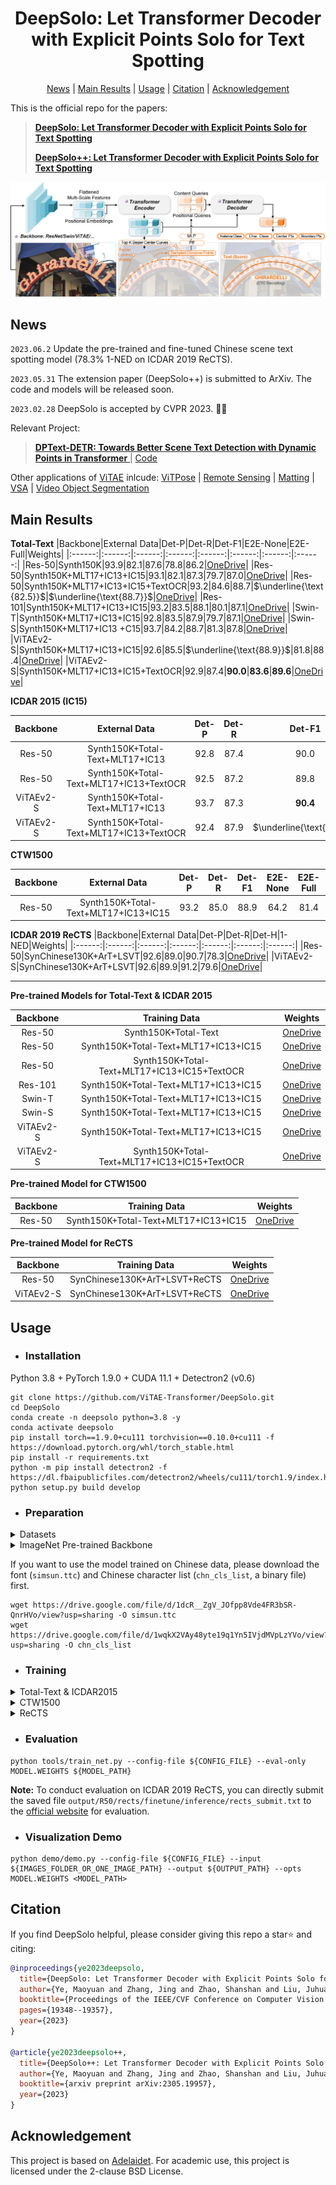 <h1 align="center">DeepSolo: Let Transformer Decoder with Explicit Points Solo for Text Spotting</h1> 

<p align="center">
  <a href="#News">News</a> |
  <a href="#Main Results">Main Results</a> |
  <a href="#Usage">Usage</a> |
  <a href="#Citation">Citation</a> |
  <a href="#Acknowledgement">Acknowledgement</a>
</p >
This is the official repo for the papers:

> [**DeepSolo: Let Transformer Decoder with Explicit Points Solo for Text Spotting**](https://arxiv.org/abs/2211.10772)
> 
> [**DeepSolo++: Let Transformer Decoder with Explicit Points Solo for Text Spotting**](https://arxiv.org/abs/2305.19957)

<img src="./figs/DeepSolo.jpg" alt="image" style="zoom:50%;" />

## News

`2023.06.2` Update the pre-trained and fine-tuned Chinese scene text spotting model (78.3% 1-NED on ICDAR 2019 ReCTS). 

`2023.05.31` The extension paper (DeepSolo++) is submitted to ArXiv. The code and models will be released soon.

`2023.02.28` DeepSolo is accepted by CVPR 2023. :tada::tada:

Relevant Project: 
> [**DPText-DETR: Towards Better Scene Text Detection with Dynamic Points in Transformer** ](https://arxiv.org/abs/2207.04491) | [Code](https://github.com/ymy-k/DPText-DETR)

Other applications of [ViTAE](https://github.com/ViTAE-Transformer/ViTAE-Transformer) inlcude: [ViTPose](https://github.com/ViTAE-Transformer/ViTPose) | [Remote Sensing](https://github.com/ViTAE-Transformer/ViTAE-Transformer-Remote-Sensing) | [Matting](https://github.com/ViTAE-Transformer/ViTAE-Transformer-Matting) | [VSA](https://github.com/ViTAE-Transformer/ViTAE-VSA) | [Video Object Segmentation](https://github.com/ViTAE-Transformer/VOS-LLB)


## Main Results

**Total-Text**
|Backbone|External Data|Det-P|Det-R|Det-F1|E2E-None|E2E-Full|Weights|
|:------:|:------:|:------:|:------:|:------:|:------:|:------:|:------:|
|Res-50|Synth150K|93.9|82.1|87.6|78.8|86.2|[OneDrive](https://1drv.ms/u/s!AimBgYV7JjTlgcd3oqq103k359L2PQ?e=tkxgol)|
|Res-50|Synth150K+MLT17+IC13+IC15|93.1|82.1|87.3|79.7|87.0|[OneDrive](https://1drv.ms/u/s!AimBgYV7JjTlgcd2FhvW7pjuKs4iLQ?e=TqYdjG)|
|Res-50|Synth150K+MLT17+IC13+IC15+TextOCR|93.2|84.6|88.7|$\underline{\text{82.5}}$|$\underline{\text{88.7}}$|[OneDrive](https://1drv.ms/u/s!AimBgYV7JjTlgcd138p8HaXViFk-tw?e=r15pMR)|
|Res-101|Synth150K+MLT17+IC13+IC15|93.2|83.5|88.1|80.1|87.1|[OneDrive](https://1drv.ms/u/s!AimBgYV7JjTlgcd0wgXgTNJg3lD4qQ?e=wuOPfN)|
|Swin-T|Synth150K+MLT17+IC13+IC15|92.8|83.5|87.9|79.7|87.1|[OneDrive](https://1drv.ms/u/s!AimBgYV7JjTlgcd5mc12FlChwGCUig?e=Xjdtis)|
|Swin-S|Synth150K+MLT17+IC13 +C15|93.7|84.2|88.7|81.3|87.8|[OneDrive](https://1drv.ms/u/s!AimBgYV7JjTlgcd4Rn_bg8cOn-LwEg?e=dVqz7z)|
|ViTAEv2-S|Synth150K+MLT17+IC13+IC15|92.6|85.5|$\underline{\text{88.9}}$|81.8|88.4|[OneDrive](https://1drv.ms/u/s!AimBgYV7JjTlgcd8dztVae7RRLn6Ow?e=2GLRAs)|
|ViTAEv2-S|Synth150K+MLT17+IC13+IC15+TextOCR|92.9|87.4|**90.0**|**83.6**|**89.6**|[OneDrive](https://1drv.ms/u/s!AimBgYV7JjTlgcd6XGlbZ-I7WvGslQ?e=rrkXLx)|

**ICDAR 2015 (IC15)**

|Backbone|External Data|Det-P|Det-R|Det-F1|E2E-S|E2E-W|E2E-G|Weights|
|:------:|:------:|:------:|:------:|:------:|:------:|:------:|:------:|:------:|
|Res-50|Synth150K+Total-Text+MLT17+IC13|92.8|87.4|90.0|86.8|81.9|76.9|[OneDrive](https://1drv.ms/u/s!AimBgYV7JjTlgcdp6_LjerVYzoYORw?e=0ZuXgR)|
|Res-50|Synth150K+Total-Text+MLT17+IC13+TextOCR|92.5|87.2|89.8|$\underline{\text{88.0}}$|$\underline{\text{83.5}}$|$\underline{\text{79.1}}$|[OneDrive](https://1drv.ms/u/s!AimBgYV7JjTlgcdonZXu6_JtW2QMuA?e=8BTzmi)|
|ViTAEv2-S|Synth150K+Total-Text+MLT17+IC13|93.7|87.3|**90.4**|87.5|82.8|77.7|[OneDrive](https://1drv.ms/u/s!AimBgYV7JjTlgcdrUOUheq2dw6FP-A?e=PYXbiY)|
|ViTAEv2-S|Synth150K+Total-Text+MLT17+IC13+TextOCR|92.4|87.9|$\underline{\text{90.1}}$|**88.1**|**83.9**|**79.5**|[OneDrive](https://1drv.ms/u/s!AimBgYV7JjTlgcdqw1UUnbSAG4qoWA?e=Co1prY)|

**CTW1500**

|Backbone|External Data|Det-P|Det-R|Det-F1|E2E-None|E2E-Full|Weights|
|:------:|:------:|:------:|:------:|:------:|:------:|:------:|:------:|
|Res-50|Synth150K+Total-Text+MLT17+IC13+IC15|93.2|85.0|88.9|64.2|81.4|[OneDrive](https://1drv.ms/u/s!AimBgYV7JjTlgcdsiFgSz-FHgKepqQ?e=56gdHj)|

**ICDAR 2019 ReCTS**
|Backbone|External Data|Det-P|Det-R|Det-H|1-NED|Weights|
|:------:|:------:|:------:|:------:|:------:|:------:|:------:|
|Res-50|SynChinese130K+ArT+LSVT|92.6|89.0|90.7|78.3|[OneDrive](https://1drv.ms/u/s!AimBgYV7JjTlgch2WG67htEhTddRnw?e=UpnEaq)|
|ViTAEv2-S|SynChinese130K+ArT+LSVT|92.6|89.9|91.2|79.6|[OneDrive](https://1drv.ms/u/s!AimBgYV7JjTlgclUYAOof4UpAxo1qw?e=y1VT42)|

***

**Pre-trained Models for Total-Text & ICDAR 2015**

|Backbone|Training Data|Weights|
|:------:|:------:|:------:|
|Res-50|Synth150K+Total-Text|[OneDrive](https://1drv.ms/u/s!AimBgYV7JjTlgcdxUY6EC18kIvb2HA?e=GSC8Cx)|
|Res-50|Synth150K+Total-Text+MLT17+IC13+IC15|[OneDrive](https://1drv.ms/u/s!AimBgYV7JjTlgcdwrhMu_5lyV3j3gg?e=90flAQ)|
|Res-50|Synth150K+Total-Text+MLT17+IC13+IC15+TextOCR|[OneDrive](https://1drv.ms/u/s!AimBgYV7JjTlgcdu018Hx6GHAo-ZCQ?e=NkEQt6)|
|Res-101|Synth150K+Total-Text+MLT17+IC13+IC15|[OneDrive](https://1drv.ms/u/s!AimBgYV7JjTlgcdvwoL7Y1PSlNFMgw?e=APocIV)|
|Swin-T|Synth150K+Total-Text+MLT17+IC13+IC15|[OneDrive](https://1drv.ms/u/s!AimBgYV7JjTlgcdzxsGdxKgUOoiIVA?e=7BxJhq)|
|Swin-S|Synth150K+Total-Text+MLT17+IC13+IC15|[OneDrive](https://1drv.ms/u/s!AimBgYV7JjTlgcdyjP6PtQSliVdJLA?e=hHkIs4)|
|ViTAEv2-S|Synth150K+Total-Text+MLT17+IC13+IC15|[OneDrive](https://1drv.ms/u/s!AimBgYV7JjTlgcd7KPBhro8LU9fLjA?e=gcpVZ2)|
|ViTAEv2-S|Synth150K+Total-Text+MLT17+IC13+IC15+TextOCR|[OneDrive](https://1drv.ms/u/s!AimBgYV7JjTlgcd9wi432uitMgTM-w?e=fjuJbm)|

**Pre-trained Model for CTW1500**

|Backbone|Training Data|Weights|
|:------:|:------:|:------:|
|Res-50|Synth150K+Total-Text+MLT17+IC13+IC15|[OneDrive](https://1drv.ms/u/s!AimBgYV7JjTlgcdtYzwEBGvOH6CiBw?e=trgKFE)|

**Pre-trained Model for ReCTS**

|Backbone|Training Data|Weights|
|:------:|:------:|:------:|
|Res-50|SynChinese130K+ArT+LSVT+ReCTS|[OneDrive](https://1drv.ms/u/s!AimBgYV7JjTlgch1pH08bolhgKEBQQ?e=yeSwwQ)|
|ViTAEv2-S|SynChinese130K+ArT+LSVT+ReCTS|[OneDrive](https://1drv.ms/u/s!AimBgYV7JjTlgclTt8LRiZd3yh_c9Q?e=qLhBYG)|

## Usage

- ### Installation

Python 3.8 + PyTorch 1.9.0 + CUDA 11.1 + Detectron2 (v0.6)
```
git clone https://github.com/ViTAE-Transformer/DeepSolo.git
cd DeepSolo
conda create -n deepsolo python=3.8 -y
conda activate deepsolo
pip install torch==1.9.0+cu111 torchvision==0.10.0+cu111 -f https://download.pytorch.org/whl/torch_stable.html
pip install -r requirements.txt
python -m pip install detectron2 -f https://dl.fbaipublicfiles.com/detectron2/wheels/cu111/torch1.9/index.html
python setup.py build develop
```

- ### Preparation

<details>
<summary>Datasets</summary>

`[SynthText150K (CurvedSynText150K)]` [images](https://github.com/aim-uofa/AdelaiDet/tree/master/datasets) | [annotations(Part1)](https://1drv.ms/u/s!ApEsJ9RIZdBQgQTfQC578sYbkPik?e=2Yz06g) | [annotations(Part2)](https://1drv.ms/u/s!ApEsJ9RIZdBQgQJWqH404p34Wb1m?e=KImg6N)

`[MLT]` [images](https://github.com/aim-uofa/AdelaiDet/tree/master/datasets) | [annotations](https://1drv.ms/u/s!ApEsJ9RIZdBQgQBpvuvV2KBBbN64?e=HVTCab)

`[ICDAR2013]` [images](https://1drv.ms/u/s!ApEsJ9RIZdBQgQcK05sWzK3_t26T?e=5jTWAa) | [annotations](https://1drv.ms/u/s!ApEsJ9RIZdBQfbgqFCeiKOrTM0E?e=UMfIQh)

`[ICDAR2015]` [images](https://1drv.ms/u/s!ApEsJ9RIZdBQgQbupfCNqVxtYGna?e=b4TQY2) | [annotations](https://1drv.ms/u/s!ApEsJ9RIZdBQfhGW5JDiNcDxfWQ?e=PZ2JCX)

`[Total-Text]` [images](https://1drv.ms/u/s!ApEsJ9RIZdBQgQjyPyivo_FnjJ1H?e=qgSFYL) | [annotations](https://1drv.ms/u/s!ApEsJ9RIZdBQgQOShwd8O0K5Dd1f?e=GYyPAX)

`[CTW1500]` [images](https://1drv.ms/u/s!ApEsJ9RIZdBQgQlZVAH5AJld3Y9g?e=zgG71Z) | [annotations](https://1drv.ms/u/s!ApEsJ9RIZdBQfPpyzxoFV34zBg4?e=WK20AN)

`[TextOCR]` [images](https://dl.fbaipublicfiles.com/textvqa/images/train_val_images.zip) | [annotations](https://1drv.ms/u/s!ApEsJ9RIZdBQgQHY3mjH13GRLPGI?e=Dx1O99)

`[Inverse-Text]` [images](https://1drv.ms/u/s!AimBgYV7JjTlgccVhlbD4I3z5QfmsQ?e=myu7Ue) | [annotations](https://1drv.ms/u/s!ApEsJ9RIZdBQf3G4vZpf4QD5NKo?e=xR3GtY)

`[SynChinese130K]` [images](https://github.com/aim-uofa/AdelaiDet/tree/master/datasets) | [annotations](https://1drv.ms/u/s!AimBgYV7JjTlgch5W0n1Iv397i0csw?e=Gq8qww)

`[ArT]` [images](https://github.com/aim-uofa/AdelaiDet/tree/master/datasets) | [annotations](https://1drv.ms/u/s!AimBgYV7JjTlgch45d0VHNCoPC1jfQ?e=likK00)

`[LSVT]` [images](https://github.com/aim-uofa/AdelaiDet/tree/master/datasets) | [annotations](https://1drv.ms/u/s!AimBgYV7JjTlgch7yjmrCSN0TgoO4w?e=NKd5OG)

`[ReCTS]` [images](https://github.com/aim-uofa/AdelaiDet/tree/master/datasets) | [annotations](https://1drv.ms/u/s!AimBgYV7JjTlgch_xZ8otxFWfNgZSg?e=pdq28B)

`[Evaluation ground-truth]` [Link](https://1drv.ms/u/s!ApEsJ9RIZdBQem-MG1TjuRWApyA?e=fVPnmT)

*Some image files need to be renamed.* Organize them as follows (lexicon files are not listed here):

```
|- ./datasets
   |- syntext1
   |  |- train_images
   |  └  annotations
   |       |- train_37voc.json
   |       └  train_96voc.json
   |- syntext2
   |  |- train_images
   |  └  annotations
   |       |- train_37voc.json
   |       └  train_96voc.json
   |- mlt2017
   |  |- train_images
   |  |- train_37voc.json
   |  └  train_96voc.json
   |- totaltext
   |  |- train_images
   |  |- test_images
   |  |- train_37voc.json
   |  |- train_96voc.json
   |  └  test.json
   |- ic13
   |  |- train_images
   |  |- train_37voc.json
   |  └  train_96voc.json
   |- ic15
   |  |- train_images
   |  |- test_images
   |  |- train_37voc.json
   |  |- train_96voc.json
   |  └  test.json
   |- ctw1500
   |  |- train_images
   |  |- test_images
   |  |- train_96voc.json
   |  └  test.json
   |- textocr
   |  |- train_images
   |  |- train_37voc_1.json
   |  └  train_37voc_2.json
   |- inversetext
   |  |- test_images
   |  └  test.json
   |- chnsyntext
   |  |- syn_130k_images
   |  └  chn_syntext.json
   |- ArT
   |  |- rename_artimg_train
   |  └  art_train.json
   |- LSVT
   |  |- rename_lsvtimg_train
   |  └  lsvt_train.json
   |- ReCTS
   |  |- ReCTS_train_images  # 18,000 images
   |  |- ReCTS_val_images  # 2,000 images
   |  |- ReCTS_test_images  # 5,000 images
   |  |- rects_train.json
   |  |- rects_val.json
   |  └  rects_test.json
   |- evaluation
   |  |- gt_*.zip
```
</details>

<details>
<summary>ImageNet Pre-trained Backbone</summary>

If you want to pre-train DeepSolo with ResNet-101, ViTAEv2-S or SwinTransformer , you can download the converted backbone weights and put them under `pretrained_backbone` for initialization:  [Swin-T](https://1drv.ms/u/s!ApEsJ9RIZdBQgQvFeSphQrQyacmS?e=H7NtDN) | [ViTAEv2-S](https://1drv.ms/u/s!ApEsJ9RIZdBQgQqGMOhxm6SNmXu3?e=8hiqX1) | [Res101](https://1drv.ms/u/s!ApEsJ9RIZdBQgQ3594GtopQMe-lR?e=fPnWeb) | [Swin-S](https://1drv.ms/u/s!ApEsJ9RIZdBQgQzn8w4kPoPvzOtY?e=Hfa4ET). You can also refer to the python files in `pretrained_backbone` and convert the backbones by yourself.
</details>


If you want to use the model trained on Chinese data, please download the font (`simsun.ttc`) and Chinese character list (`chn_cls_list`, a binary file) first.
```
wget https://drive.google.com/file/d/1dcR__ZgV_JOfpp8Vde4FR3bSR-QnrHVo/view?usp=sharing -O simsun.ttc
wget https://drive.google.com/file/d/1wqkX2VAy48yte19q1Yn5IVjdMVpLzYVo/view?usp=sharing -O chn_cls_list
```

- ### Training
<details>
<summary>Total-Text & ICDAR2015</summary>

**1. Pre-train**

For example, pre-train DeepSolo with Synth150K+Total-Text+MLT17+IC13+IC15:

```
python tools/train_net.py --config-file configs/R_50/pretrain/150k_tt_mlt_13_15.yaml --num-gpus 4
```

**2. Fine-tune**

Fine-tune on Total-Text or ICDAR2015:

```
python tools/train_net.py --config-file configs/R_50/TotalText/finetune_150k_tt_mlt_13_15.yaml --num-gpus 4
python tools/train_net.py --config-file configs/R_50/IC15/finetune_150k_tt_mlt_13_15.yaml --num-gpus 4
```
</details>

<details>
<summary>CTW1500</summary>

**1. Pre-train**

```
python tools/train_net.py --config-file configs/R_50/CTW1500/pretrain_96voc_50maxlen.yaml --num-gpus 4
```

**2. Fine-tune**

```
python tools/train_net.py --config-file configs/R_50/CTW1500/finetune_96voc_50maxlen.yaml --num-gpus 4
```
</details>

<details>
<summary>ReCTS</summary>

**1. Pre-train**

```
python tools/train_net.py --config-file configs/R_50/ReCTS/pretrain.yaml --num-gpus 8
```

**2. Fine-tune**

```
python tools/train_net.py --config-file configs/R_50/ReCTS/finetune.yaml --num-gpus 8
```
</details>


- ### Evaluation
```
python tools/train_net.py --config-file ${CONFIG_FILE} --eval-only MODEL.WEIGHTS ${MODEL_PATH}
```
**Note:** To conduct evaluation on ICDAR 2019 ReCTS, you can directly submit the saved file `output/R50/rects/finetune/inference/rects_submit.txt` to the [official website](https://rrc.cvc.uab.es/?ch=12&com=mymethods&task=4) for evaluation.


- ### Visualization Demo
```
python demo/demo.py --config-file ${CONFIG_FILE} --input ${IMAGES_FOLDER_OR_ONE_IMAGE_PATH} --output ${OUTPUT_PATH} --opts MODEL.WEIGHTS <MODEL_PATH>
```

## Citation

If you find DeepSolo helpful, please consider giving this repo a star:star: and citing:
```bibtex
@inproceedings{ye2023deepsolo,
  title={DeepSolo: Let Transformer Decoder with Explicit Points Solo for Text Spotting},
  author={Ye, Maoyuan and Zhang, Jing and Zhao, Shanshan and Liu, Juhua and Liu, Tongliang and Du, Bo and Tao, Dacheng},
  booktitle={Proceedings of the IEEE/CVF Conference on Computer Vision and Pattern Recognition},
  pages={19348--19357},
  year={2023}
}

@article{ye2023deepsolo++,
  title={DeepSolo++: Let Transformer Decoder with Explicit Points Solo for Text Spotting},
  author={Ye, Maoyuan and Zhang, Jing and Zhao, Shanshan and Liu, Juhua and Liu, Tongliang and Du, Bo and Tao, Dacheng},
  booktitle={arxiv preprint arXiv:2305.19957},
  year={2023}
}
```

## Acknowledgement

This project is based on [Adelaidet](https://github.com/aim-uofa/AdelaiDet). For academic use, this project is licensed under the 2-clause BSD License.